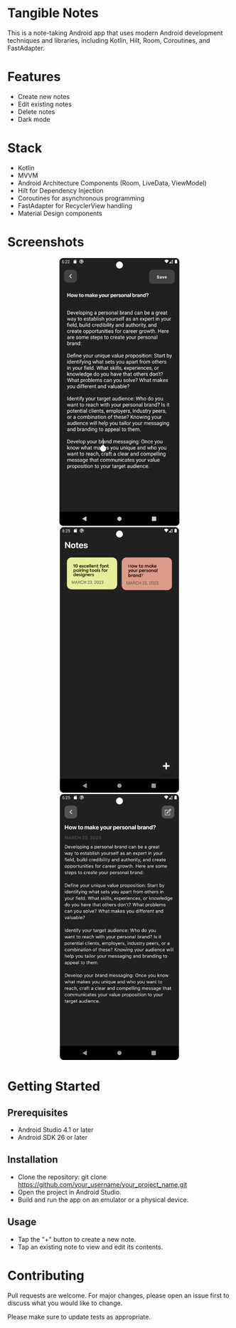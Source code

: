 # Tangible Notes
This is a note-taking Android app that uses modern Android development techniques and libraries, including Kotlin, Hilt, Room, Coroutines, and FastAdapter.

# Features
- Create new notes
- Edit existing notes
- Delete notes
- Dark mode

# Stack
- Kotlin
- MVVM
- Android Architecture Components (Room, LiveData, ViewModel)
- Hilt for Dependency Injection
- Coroutines for asynchronous programming
- FastAdapter for RecyclerView handling
- Material Design components

# Screenshots
<p align="center">
<img src="preview/img1.png" width="270"/>
<img src="preview/img2.png" width="268"/>
<img src="preview/img3.png" width="268"/>
</p>

# Getting Started
## Prerequisites
- Android Studio 4.1 or later
- Android SDK 26 or later

## Installation
- Clone the repository: git clone https://github.com/your_username/your_project_name.git
- Open the project in Android Studio.
- Build and run the app on an emulator or a physical device.

## Usage
- Tap the "+" button to create a new note.
- Tap an existing note to view and edit its contents.

# Contributing
Pull requests are welcome. For major changes, please open an issue first to discuss what you would like to change.

Please make sure to update tests as appropriate.
